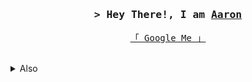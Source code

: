 <h1 align="center"></h1>
<!-- Intro  -->

<h3 align="center">
  <samp>> Hey There!, I am
    <b><a target="_blank" href="">Aaron</a></b>
  </samp>
</h3>

<p align="center"> 
  <samp>
    <a href="https://www.youtube.com/watch?v=dQw4w9WgXcQ">「 Google Me 」</a>
    <br>
</p>

<br>
<details>
<summary>Also</summary>
  <p>If I have to explain it, it’s probably not that good.</p>
</details>
